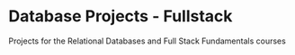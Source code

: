 Database Projects - Fullstack
=============

Projects for the Relational Databases and Full Stack Fundamentals courses
